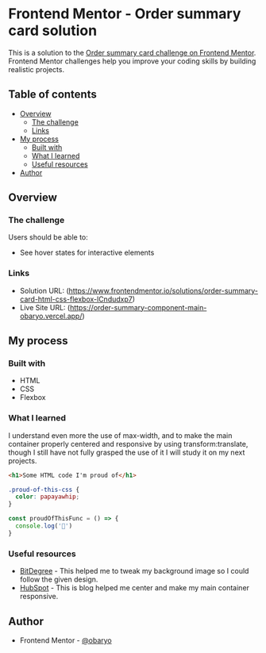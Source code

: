# Frontend Mentor - Order summary card solution

This is a solution to the [Order summary card challenge on Frontend Mentor](https://www.frontendmentor.io/challenges/order-summary-component-QlPmajDUj). Frontend Mentor challenges help you improve your coding skills by building realistic projects. 

## Table of contents

- [Overview](#overview)
   - [The challenge](#the-challenge)
  - [Links](#links)
- [My process](#my-process)
  - [Built with](#built-with)
  - [What I learned](#what-i-learned)
  - [Useful resources](#useful-resources)
- [Author](#author)

## Overview

### The challenge

Users should be able to:

- See hover states for interactive elements

### Links

- Solution URL: (https://www.frontendmentor.io/solutions/order-summary-card-html-css-flexbox-lCndudxp7)
- Live Site URL: (https://order-summary-component-main-obaryo.vercel.app/)

## My process

### Built with

- HTML 
- CSS 
- Flexbox

### What I learned
I understand even more the use of max-width, and to make the main container properly centered and responsive by using transform:translate, though I 
still have not fully grasped the use of it I will study it on my next projects.

```html
<h1>Some HTML code I'm proud of</h1>
```
```css
.proud-of-this-css {
  color: papayawhip;
}
```
```js
const proudOfThisFunc = () => {
  console.log('🎉')
}
```

### Useful resources

- [BitDegree](https://www.bitdegree.org/learn/responsive-image) - This helped me to tweak my background image so I could follow the given design. 
- [HubSpot](https://blog.hubspot.com/website/center-div-css) - This is blog helped me center and make my main container responsive. 

## Author

- Frontend Mentor - [@obaryo](https://www.frontendmentor.io/profile/obaryo)
